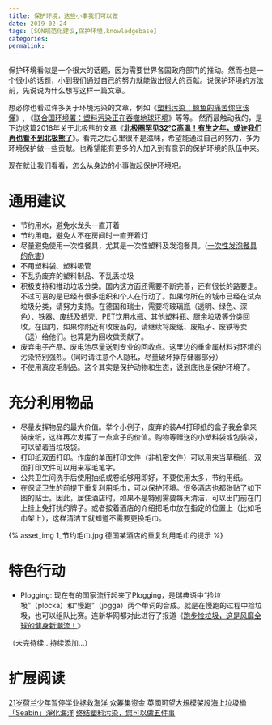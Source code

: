 ```yaml
---
title: 保护环境，这些小事我们可以做
date: 2019-02-24
tags: [SQN规范化建议,保护环境,knowledgebase]
categories: 
permalink: 
---
```


保护环境看似是一个很大的话题，因为需要世界各国政府部门的推动。然而也是一个很小的话题，小到我们通过自己的努力就能做出很大的贡献。说保护环境的方法前，先说说为什么想写这样一篇文章。

想必你也看过许多关于环境污染的文章，例如《[塑料污染：鲸鱼的痛苦你应该懂](https://www.bbc.com/zhongwen/simp/science-42946353)》, 《[联合国环境署：塑料污染正在吞噬地球环境](https://www.rfa.org/mandarin/yataibaodao/huanjing/hc-06052018104447.html)》等等。 然而最触动我的，是下边这篇2018年关于北极熊的文章《**[北极圈罕见32℃高温！有生之年，或许我们再也看不到北极熊了](http://www.sohu.com/a/245490547_673388)**》。看完之后心里很不是滋味，希望能通过自己的努力，多为环境保护做一些贡献。也希望能有更多的人加入到有意识的保护环境的队伍中来。

现在就让我们看看，怎么从身边的小事做起保护环境吧。

# 通用建议
- 节约用水，避免水龙头一直开着
- 节约用电，避免人不在房间时一直开着灯
- 尽量避免使用一次性餐具，尤其是一次性塑料及发泡餐具。([一次性发泡餐具的危害](https://www.jd.com/phb/zhishi/d5f374adcff76c62.html))
- 不用塑料袋、塑料吸管
- 不乱扔废弃的塑料制品、不乱丢垃圾
- 积极支持和推动垃圾分类。国内这方面还需要不断完善，还有很长的路要走。不过可喜的是已经有很多组织和个人在行动了。如果你所在的城市已经在试点垃圾分类，请努力支持。在德国和瑞士，需要将玻璃瓶（透明、绿色、深色）、铁器、废纸及纸壳、PET饮用水瓶、其他塑料瓶、厨余垃圾等分类回收。在国内，如果你附近有收废品的，请继续将废纸、废瓶子、废铁等卖（送）给他们。也算是为回收做贡献了。
- 废弃电子产品、废电池尽量送到专业的回收点。这里边的重金属材料对环境的污染特别强烈。（同时请注意个人隐私，尽量破坏掉存储器部分）
- 不使用真皮毛制品。这个其实是保护动物和生态，说到底也是保护环境了。

# 充分利用物品
- 尽量发挥物品的最大价值。举个小例子，废弃的装A4打印纸的盒子我会拿来装废纸，这样再次发挥了一点盒子的价值。购物等赠送的小塑料袋或包装袋，可以留着当垃圾袋。
- 打印纸双面打印。作废的单面打印文件（非机密文件）可以用来当草稿纸，双面打印文件可以用来写毛笔字。
- 公共卫生间洗手后使用抽纸或卷纸够用即好，不要使用太多，节约用纸。
- 在保证卫生的前提下重复利用毛巾，可以保护环境。很多酒店也都张贴了如下图的贴士。因此，居住酒店时，如果不是特别需要每天清洁，可以出门前在门上挂上免打扰的牌子。或者按着酒店的介绍把毛巾放在指定的位置上（比如毛巾架上），这样清洁工就知道不需要更换毛巾。

{% asset_img 1_节约毛巾.jpg 德国某酒店的重复利用毛巾的提示 %}


# 特色行动
- Plogging: 现在有的国家流行起来了Plogging，是瑞典语中“捡垃圾”（plocka）和“慢跑”（jogga）两个单词的合成。就是在慢跑的过程中捡垃圾，也可以组队比赛。连新华网都对此进行了报道《[跑步捡垃圾，这是风靡全球的健身新潮流！]( http://www.xinhuanet.com/world/2018-08/12/c_129930876.htm
)》

（未完待续...持续添加...）

# 扩展阅读
[21岁荷兰少年暂停学业拯救海洋 众筹集资金](http://edu.sina.com.cn/a/2015-09-06/1152262974.shtml)
[英國可望大規模架設海上垃圾桶「Seabin」淨化海洋](http://technews.tw/2017/10/22/the-uk-gets-its-first-ocean-cleaning-seabin/)
[终结塑料污染，您可以做五件事](https://blogs.worldbank.org/voices/ch/five-things-you-can-do-end-plastic-pollution)
